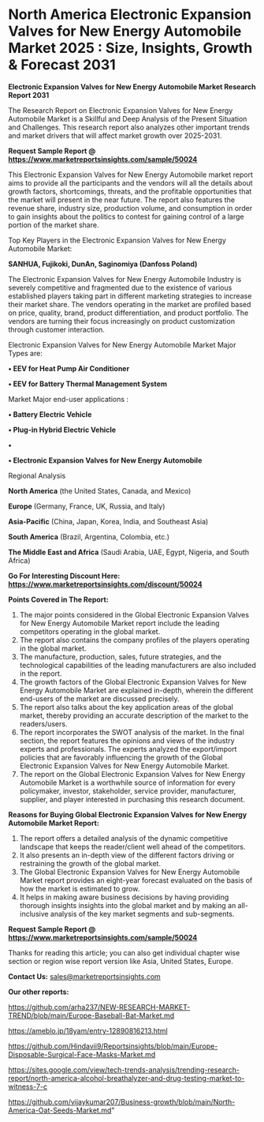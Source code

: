 # North America Electronic Expansion Valves for New Energy Automobile Market 2025 : Size, Insights, Growth & Forecast 2031

<strong>Electronic Expansion Valves for New Energy Automobile Market Research Report 2031</strong>

The Research Report on Electronic Expansion Valves for New Energy Automobile Market is a Skillful and Deep Analysis of the Present Situation and Challenges. This research report also analyzes other important trends and market drivers that will affect market growth over 2025-2031.

<strong>Request Sample Report @ <a href=https://www.marketreportsinsights.com/sample/50024>https://www.marketreportsinsights.com/sample/50024</a></strong>

This Electronic Expansion Valves for New Energy Automobile market report aims to provide all the participants and the vendors will all the details about growth factors, shortcomings, threats, and the profitable opportunities that the market will present in the near future. The report also features the revenue share, industry size, production volume, and consumption in order to gain insights about the politics to contest for gaining control of a large portion of the market share.

Top Key Players in the Electronic Expansion Valves for New Energy Automobile Market:

<strong>SANHUA, Fujikoki, DunAn, Saginomiya (Danfoss Poland)</strong>

The Electronic Expansion Valves for New Energy Automobile Industry is severely competitive and fragmented due to the existence of various established players taking part in different marketing strategies to increase their market share. The vendors operating in the market are profiled based on price, quality, brand, product differentiation, and product portfolio. The vendors are turning their focus increasingly on product customization through customer interaction.

Electronic Expansion Valves for New Energy Automobile Market Major Types are:

<strong>•  EEV for Heat Pump Air Conditioner

•  EEV for Battery Thermal Management System</strong>

Market Major end-user applications :

<strong>•  Battery Electric Vehicle

•  Plug-in Hybrid Electric Vehicle

•  

•  Electronic Expansion Valves for New Energy Automobile</strong>

Regional Analysis

</u><strong><b>North America</b></strong> (the United States, Canada, and Mexico)

<strong><b>Europe </b></strong>(Germany, France, UK, Russia, and Italy)

<strong><b>Asia-Pacific</b></strong> (China, Japan, Korea, India, and Southeast Asia)

<strong><b>South America</b></strong> (Brazil, Argentina, Colombia, etc.)

<strong><b>The Middle East and Africa</b></strong> (Saudi Arabia, UAE, Egypt, Nigeria, and South Africa)

<strong>Go For Interesting Discount Here: <a href=https://www.marketreportsinsights.com/discount/50024>https://www.marketreportsinsights.com/discount/50024</a></strong>

<strong>Points Covered in The Report:</strong>
<ol>
  <li>The major points considered in the Global Electronic Expansion Valves for New Energy Automobile Market report include the leading competitors operating in the global market.</li>
  <li>The report also contains the company profiles of the players operating in the global market.</li>
  <li>The manufacture, production, sales, future strategies, and the technological capabilities of the leading manufacturers are also included in the report.</li>
  <li>The growth factors of the Global Electronic Expansion Valves for New Energy Automobile Market are explained in-depth, wherein the different end-users of the market are discussed precisely.</li>
  <li>The report also talks about the key application areas of the global market, thereby providing an accurate description of the market to the readers/users.</li>
  <li>The report incorporates the SWOT analysis of the market. In the final section, the report features the opinions and views of the industry experts and professionals. The experts analyzed the export/import policies that are favorably influencing the growth of the Global Electronic Expansion Valves for New Energy Automobile Market.</li>
  <li>The report on the Global Electronic Expansion Valves for New Energy Automobile Market is a worthwhile source of information for every policymaker, investor, stakeholder, service provider, manufacturer, supplier, and player interested in purchasing this research document.</li>
</ol>
<strong>Reasons for Buying Global Electronic Expansion Valves for New Energy Automobile Market Report:</strong>

<ol>
  <li>The report offers a detailed analysis of the dynamic competitive landscape that keeps the reader/client well ahead of the competitors.</li>
  <li>It also presents an in-depth view of the different factors driving or restraining the growth of the global market.</li>
  <li>The Global Electronic Expansion Valves for New Energy Automobile Market report provides an eight-year forecast evaluated on the basis of how the market is estimated to grow.</li>
  <li>It helps in making aware business decisions by having providing thorough insights insights into the global market and by making an all-inclusive analysis of the key market segments and sub-segments.</li>
</ol>
<strong>Request Sample Report @ <a href=https://www.marketreportsinsights.com/sample/50024>https://www.marketreportsinsights.com/sample/50024</a></strong>


Thanks for reading this article; you can also get individual chapter wise section or region wise report version like Asia, United States, Europe.

<strong>Contact Us:</strong>
sales@marketreportsinsights.com

<strong>Our other reports:</strong>

<a href=https://github.com/arha237/NEW-RESEARCH-MARKET-TREND/blob/main/Europe-Baseball-Bat-Market.md>https://github.com/arha237/NEW-RESEARCH-MARKET-TREND/blob/main/Europe-Baseball-Bat-Market.md</a>

<a href=https://ameblo.jp/18yam/entry-12890816213.html>https://ameblo.jp/18yam/entry-12890816213.html</a>

<a href=https://github.com/Hindavii9/Reportsinsights/blob/main/Europe-Disposable-Surgical-Face-Masks-Market.md>https://github.com/Hindavii9/Reportsinsights/blob/main/Europe-Disposable-Surgical-Face-Masks-Market.md</a>

<a href=https://sites.google.com/view/tech-trends-analysis/trending-research-report/north-america-alcohol-breathalyzer-and-drug-testing-market-to-witness-7-c>https://sites.google.com/view/tech-trends-analysis/trending-research-report/north-america-alcohol-breathalyzer-and-drug-testing-market-to-witness-7-c</a>

<a href=https://github.com/vijaykumar207/Business-growth/blob/main/North-America-Oat-Seeds-Market.md>https://github.com/vijaykumar207/Business-growth/blob/main/North-America-Oat-Seeds-Market.md</a>"
